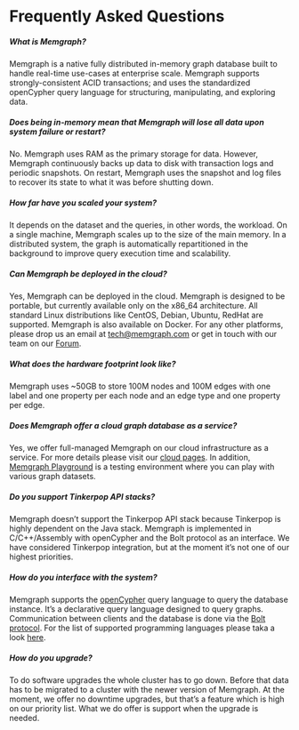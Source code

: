 # Frequently Asked Questions

##### What is Memgraph?

Memgraph is a native fully distributed in-memory graph database built to handle
real-time use-cases at enterprise scale. Memgraph supports strongly-consistent
ACID transactions; and uses the standardized openCypher query language for
structuring, manipulating, and exploring data.

##### Does being in-memory mean that Memgraph will lose all data upon system failure or restart?

No. Memgraph uses RAM as the primary storage for data. However, Memgraph
continuously backs up data to disk with transaction logs and periodic
snapshots. On restart, Memgraph uses the snapshot and log files to recover its
state to what it was before shutting down.

##### How far have you scaled your system?

It depends on the dataset and the queries, in other words, the workload. On a
single machine, Memgraph scales up to the size of the main memory. In a
distributed system, the graph is automatically repartitioned in the background
to improve query execution time and scalability.

##### Can Memgraph be deployed in the cloud?

Yes, Memgraph can be deployed in the cloud. Memgraph is designed to be
portable, but currently available only on the x86_64 architecture. All standard
Linux distributions like CentOS, Debian, Ubuntu, RedHat are supported. Memgraph
is also available on Docker. For any other platforms, please drop us an email
at [tech@memgraph.com](mailto:tech@memgraph.com) or get in touch with our team
on our [Forum](https://discourse.memgraph.com/).

##### What does the hardware footprint look like?

Memgraph uses ~50GB to store 100M nodes and 100M edges with one label and one
property per each node and an edge type and one property per edge.

##### Does Memgraph offer a cloud graph database as a service?

Yes, we offer full-managed Memgraph on our cloud infrastructure as a service.
For more details please visit our [cloud pages](https://cloud.memgraph.com/).
In addition, [Memgraph Playground](https://playground.memgraph.com/) is a
testing environment where you can play with various graph datasets.

##### Do you support Tinkerpop API stacks?

Memgraph doesn’t support the Tinkerpop API stack because Tinkerpop is highly
dependent on the Java stack. Memgraph is implemented in C/C++/Assembly with
openCypher and the Bolt protocol as an interface. We have considered Tinkerpop
integration, but at the moment it’s not one of our highest priorities.

##### How do you interface with the system?

Memgraph supports the [openCypher](http://www.opencypher.org) query language to
query the database instance. It’s a declarative query language designed to
query graphs. Communication between clients and the database is done via the
[Bolt protocol](https://boltprotocol.org). For the list of supported
programming languages please taka a look
[here](https://docs.memgraph.com/memgraph/how-to-guides-overview/query-memgraph-programmatically).

##### How do you upgrade?

To do software upgrades the whole cluster has to go down. Before that data has
to be migrated to a cluster with the newer version of Memgraph. At the moment,
we offer no downtime upgrades, but that’s a feature which is high on our
priority list. What we do offer is support when the upgrade is needed.
